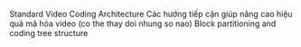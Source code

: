 Standard Video Coding Architecture
Các hướng tiếp cận giúp nâng cao hiệu quả mã hóa video (co the thay doi nhung so nao)
Block partitioning and coding tree structure
